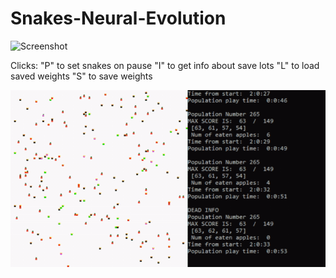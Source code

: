 # Snakes-Neural-Evolution

![Screenshot](v1.gif) 

Clicks:
        "P" to set snakes on pause
        "I" to get info about save lots
        "L" to load saved weights
        "S" to save weights

![Screenshot](v2.gif)
